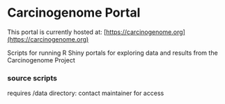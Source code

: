 # Carcinogenome Portal 

This portal is currently hosted at: [https://carcinogenome.org](https://carcinogenome.org)

Scripts for running R Shiny portals for exploring data and results from the Carcinogenome Project

### source scripts

requires /data directory: contact maintainer for access

